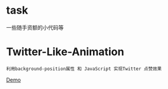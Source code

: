 # task
一些随手资额的小代码等

# Twitter-Like-Animation

	利用background-position属性 和 JavaScript 实现Twitter 点赞效果
   
<a href="https://liul0703.github.io/Twitter-Like.html">Demo</a>
